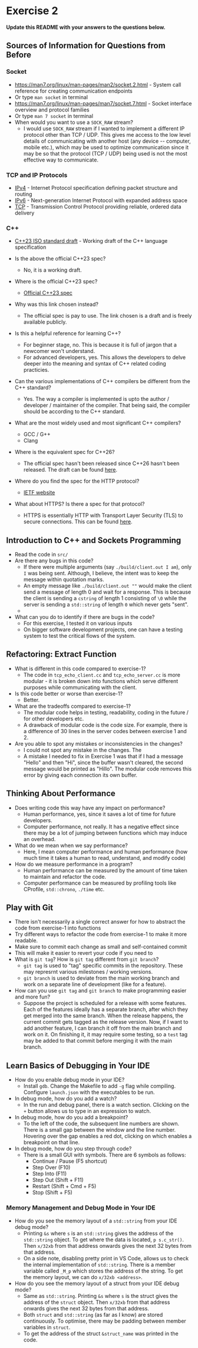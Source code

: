 # Exercise 2

**Update this README with your answers to the questions below.**

## Sources of Information for Questions from Before

### Socket 
- https://man7.org/linux/man-pages/man2/socket.2.html - System call reference
  for creating communication endpoints
- Or type `man socket` in terminal
- https://man7.org/linux/man-pages/man7/socket.7.html - Socket interface 
  overview and protocol families
- Or type `man 7 socket` in terminal
- When would you want to use a `SOCK_RAW` stream?
  - I would use `SOCK_RAW` stream if I wanted to implement a different IP protocol other than TCP / UDP. This gives me access to the low level details of communicating with another host (any device -- computer, mobile etc.), which may be used to optimize communication since it may be so that the protocol (TCP / UDP) being used is not the most effective way to communicate.

### TCP and IP Protocols
- [IPv4](https://www.rfc-editor.org/info/rfc791) - Internet Protocol 
  specification defining packet structure and routing
- [IPv6](https://www.rfc-editor.org/info/rfc8200) - Next-generation Internet 
  Protocol with expanded address space
- [TCP](https://datatracker.ietf.org/doc/html/rfc9293) - Transmission Control 
  Protocol providing reliable, ordered data delivery
    
### C++
- [C++23 ISO standard draft](https://www.open-std.org/jtc1/sc22/wg21/docs/papers/2023/n4950.pdf) - 
  Working draft of the C++ language specification
- Is the above the official C++23 spec? 
  - No, it is a working draft.
- Where is the official C++23 spec?
  - [Official C++23 spec](https://www.iso.org/standard/83626.html)
- Why was this link chosen instead?
  - The official spec is pay to use. The link chosen is a draft and is freely available publicly.
- Is this a helpful reference for learning C++?
  - For beginner stage, no. This is because it is full of jargon that a newcomer won't understand.
  - For advanced developers, yes. This allows the developers to delve deeper into the meaning and syntax of C++ related coding practicies.
- Can the various implementations of C++ compilers be different from the C++ standard?
  - Yes. The way a compiler is implemented is upto the author / developer / maintainer of the compiler. That being said, the compiler should be according to the C++ standard.
- What are the most widely used and most significant C++ compilers?
  - GCC / G++
  - Clang
- Where is the equivalent spec for C++26?
  - The official spec hasn't been released since C++26 hasn't been released. The draft can be found [here](https://github.com/cplusplus/draft).

- Where do you find the spec for the HTTP protocol?
  - [IETF website](https://datatracker.ietf.org/doc/html/rfc2616)
- What about HTTPS? Is there a spec for that protocol?
  - HTTPS is essentially HTTP with Transport Layer Security (TLS) to secure connections. This can be found [here](https://datatracker.ietf.org/doc/html/rfc2818).

## Introduction to C++ and Sockets Programming

- Read the code in `src/`
- Are there any bugs in this code? 
  - If there were multiple arguments (say `./build/client.out I am`), only `I` was being sent. Although, I believe, the intent was to keep the message within quotation marks.
  - An empty message like `./build/client.out ""` would make the client send a message of length 0 and wait for a response. This is because the client is sending a `cstring` of length 1 consisting of `\0` while the server is sending a `std::string` of length `0` which never gets "sent".
  - 
- What can you do to identify if there are bugs in the code?
  - For this exercise, I tested it on various inputs
  - On bigger software development projects, one can have a testing system to test the critical flows of the system.

## Refactoring: Extract Function

- What is different in this code compared to exercise-1?
  - The code in `tcp_echo_client.cc` and `tcp_echo_server.cc` is more modular - it is broken down into functions which serve different purposes while communicating with the client.
- Is this code better or worse than exercise-1?
  - Better.
- What are the tradeoffs compared to exercise-1?
  - The modular code helps in testing, readability, coding in the future / for other developers etc.
  - A drawback of modular code is the code size. For example, there is a difference of 30 lines in the server codes between exercise 1 and 2.
- Are you able to spot any mistakes or inconsistencies in the changes?
  - I could not spot any mistake in the changes. The 
  - A mistake I needed to fix in Exercise 1 was that if I had a message "Hello" and then "Hi", since the buffer wasn't cleared, the second message would be printed as "Hillo". The modular code removes this error by giving each connection its own buffer.
  
## Thinking About Performance

- Does writing code this way have any impact on performance?
  - Human performance, yes, since it saves a lot of time for future developers.
  - Computer performance, not really. It has a negative effect since there may be a lot of jumping between functions which may induce an overhead.
- What do we mean when we say performance?
  - Here, I mean computer performance and human performance (how much time it takes a human to read, understand, and modify code)
- How do we measure performance in a program?
  - Human performance can be measured by the amount of time taken to maintain and refactor the code.
  - Computer performance can be measured by profiling tools like CProfile, `std::chrono`, `./time` etc.

## Play with Git

- There isn't necessarily a single correct answer for how to abstract the code from exercise-1 into functions
- Try different ways to refactor the code from exercise-1 to make it more readable.
- Make sure to commit each change as small and self-contained commit
- This will make it easier to revert your code if you need to
- What is `git tag`? How is `git tag` different from `git branch`?
  - `git tag` is used to "tag" specific commits in the repository. These may represrnt various milestones / working versions.
  - `git branch` is used to deviate from the main working branch and work on a separate line of development (like for a feature).
- How can you use `git tag` and `git branch` to make programming easier and more fun?
  - Suppose the project is scheduled for a release with some features. Each of the features ideally has a separate branch, after which they get merged into the same branch. When the release happens, the current commit gets tagged as the release version. Now, if I want to add another feature, I can branch it off from the main branch and work on it. On finishing it, it may require some testing, so a `test` tag may be added to that commit before merging it with the main branch.

## Learn Basics of Debugging in Your IDE

- How do you enable debug mode in your IDE?
  - Install `gdb`. Change the Makefile to add `-g` flag while compiling. Configure `launch.json` with the executables to be run.
- In debug mode, how do you add a watch?
  - In the run and debug panel, there is a watch section. Clicking on the `+` button allows us to type in an expression to watch.
- In debug mode, how do you add a breakpoint?
  - To the left of the code, the subsequent line numbers are shown. There is a small gap between the window and the line number. Hovering over the gap enables a red dot, clicking on which enables a breakpoint on that line.
- In debug mode, how do you step through code?
  - There is a small GUI with symbols. There are 6 symbols as follows:
    - Continue / Pause (F5 shortcut)
    - Step Over (F10)
    - Step Into (F11)
    - Step Out (Shift + F11)
    - Restart (Shift + Cmd + F5)
    - Stop (Shift + F5)

### Memory Management and Debug Mode in Your IDE

- How do you see the memory layout of a `std::string` from your IDE debug mode?
  - Printing `&s` where `s` is an `std::string` gives the address of the `std::string` object. To get where the data is located, `p s.c_str()`. Then `x/32xb` from that address onwards gives the next 32 bytes from that address.
  - On a side note, disabling pretty print in VS Code, allows us to check the internal implementation of `std::string`. There is a member variable called `_M_p` which stores the address of the string. To get the memory layout, we can do `x/32xb <address>`.
- How do you see the memory layout of a struct from your IDE debug mode?
  - Same as `std::string`. Printing `&s` where `s` is the struct gives the address of the `struct` object. Then `x/32xb` from that address onwards gives the next 32 bytes from that address. 
  - Both `struct` and `std::string` (as far as I know) are stored continuously. To optimise, there may be padding between member variables in `struct`.
  - To get the address of the struct `&struct_name` was printed in the code.